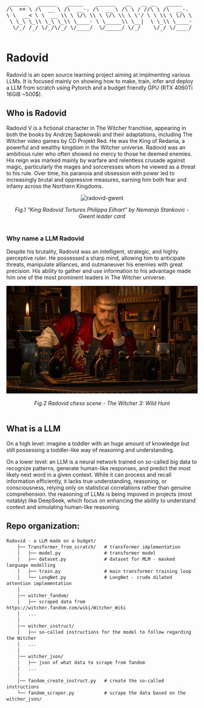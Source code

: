 <pre>
 ______   ______   _____    ______   __   __ __   _____    
/\  == \ /\  __ \ /\  __-. /\  __ \ /\ \ / //\ \ /\  __-.  
\ \  __< \ \  __ \\ \ \/\ \\ \ \/\ \\ \ \'/ \ \ \\ \ \/\ \ 
 \ \_\ \_\\ \_\ \_\\ \____- \ \_____\\ \__|  \ \_\\ \____- 
  \/_/ /_/ \/_/\/_/ \/____/  \/_____/ \/_/    \/_/ \/____/ 
                                                           
</pre>

# Radovid
Radovid is an open source learning project aiming at implmenting various LLMs.
It is focused mainly on showing how to make, train, infer and deploy a LLM from scratch using Pytorch and a budget friendly GPU (RTX 4060Ti 16GiB ~500$).
## Who is Radovid
Radovid V is a fictional character in The Witcher franchise, appearing in both the books by Andrzej Sapkowski and their adaptations, including The Witcher video games by CD Projekt Red. He was the King of Redania, a powerful and wealthy kingdom in the Witcher universe. Radovid was an ambitious ruler who often showed no mercy to those he deemed enemies. His reign was marked mainly by warfare and relentless crusade against magic, particularly the mages and sorceresses whom he viewed as a threat to his rule. Over time, his paranoia and obsession with power led to increasingly brutal and oppressive measures, earning him both fear and infamy across the Northern Kingdoms.

<p align="center">
  <img src="./img/radovid_gwent_gif.gif" alt="radovid-gwent" width="220"/>
</p>

<div align='center'>
  <em>Fig.1 "King Radovid Tortures Philippa Eilhart" by Nemanja Stankovic - Gwent leader card</em>
</div>
</br>

### Why name a LLM Radovid
Despite his brutality, Radovid was an intelligent, strategic, and highly perceptive ruler. He possessed a sharp mind, allowing him to anticipate threats, manipulate alliances, and outmaneuver his enemies with great precision. His ability to gather and use information to his advantage made him one of the most prominent leaders in The Witcher universe.

<p align="center">
  <img src="./img/radovid_chess.png" alt="radovid-playing-chess", width="600"/>
</p>

<div align='center'>
<em>Fig.2 Radovid chess scene - The Witcher 3: Wild Hunt</em>
</div>
</br>

## What is a LLM
On a high level: imagine a toddler with an huge amount of knowledge but still possessing a toddler-like way of reasoning and understanding.

On a lower level: an LLM is a neural network trained on so-called big data to recognize patterns, generate human-like responses, and predict the most likely next word in a given context. While it can process and recall information efficiently, it lacks true understanding, reasoning, or consciousness, relying only on statistical correlations rather than genuine comprehension. the reasoning of LLMs is being impoved in projects (most notably) like DeepSeek, which focus on enhancing the ability to understand context and simulating human-like reasoning.

## Repo organization:
```
Radovid - a LLM made on a budget/
    ├── Transformer_from_scratch/   # transformer implementation
    │   ├── model.py                # transformer model
    │   ├── dataset.py              # dataset for MLM - masked language modelling
    │   ├── train.py                # main transformer training loop
    │   └── LongNet.py              # LongNet - crude dilated attention implementation
    │
    │── witcher_fandom/
    │   ├── scraped data from https://witcher.fandom.com/wiki/Witcher_Wiki
    │   ...
    │
    │── witcher_instruct/
    │   ├── so-called instructions for the model to follow regarding the Witcher
    │   ...
    │
    │── witcher_json/
    │   ├── json of what data to scrape from fandom
    │   ...
    │
    │── fandom_create_instruct.py   # create the so-called instructions
    └── fandom_scraper.py           # scrape the data based on the witcher_json/
```